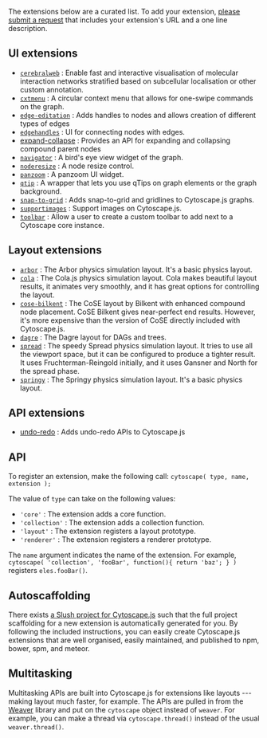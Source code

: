 The extensions below are a curated list.  To add your extension, [please submit a request](https://github.com/cytoscape/cytoscape.js/issues/new?labels=documentation&title=List%20extension%20:%20%3Cyour%20extension%20name%3E&body=Please%20enter%20your%20Github%20URL%20and%20a%20one-line%20description) that includes your extension's URL and a one line description.


## UI extensions

 * [`cerebralweb`](https://github.com/silviafrias/cerebral-web) : Enable fast and interactive visualisation of molecular interaction networks stratified based on subcellular localisation or other custom annotation.
 * [`cxtmenu`](https://github.com/cytoscape/cytoscape.js-cxtmenu) : A circular context menu that allows for one-swipe commands on the graph.
 * [`edge-editation`](https://github.com/frankiex/cytoscape.js-edge-editation) : Adds handles to nodes and allows creation of different types of edges
 * [`edgehandles`](https://github.com/cytoscape/cytoscape.js-edgehandles) : UI for connecting nodes with edges.
 * [expand-collapse](https://github.com/iVis-at-Bilkent/cytoscape.js-expand-collapse) : Provides an API for expanding and collapsing compound parent nodes
 * [`navigator`](https://github.com/cytoscape/cytoscape.js-navigator) : A bird's eye view widget of the graph.
 * [`noderesize`](https://github.com/curupaco/cytoscape.js-noderesize) : A node resize control.
 * [`panzoom`](https://github.com/cytoscape/cytoscape.js-panzoom) : A panzoom UI widget.
 * [`qtip`](https://github.com/cytoscape/cytoscape.js-qtip) : A wrapper that lets you use qTips on graph elements or the graph background.
 * [`snap-to-grid`](https://github.com/guimeira/cytoscape-snap-to-grid) : Adds snap-to-grid and gridlines to Cytoscape.js graphs.
 * [`supportimages`](https://github.com/jhonatandarosa/cytoscape.js-supportimages) : Support images on Cytoscape.js.
 * [`toolbar`](https://github.com/bdparrish/cytoscape.js-toolbar) : Allow a user to create a custom toolbar to add next to a Cytoscape core instance.


## Layout extensions

 * [`arbor`](https://github.com/cytoscape/cytoscape.js-arbor) : The Arbor physics simulation layout.  It's a basic physics layout.
 * [`cola`](https://github.com/cytoscape/cytoscape.js-cola) : The Cola.js physics simulation layout.  Cola makes beautiful layout results, it animates very smoothly, and it has great options for controlling the layout.
 * [`cose-bilkent`](https://github.com/cytoscape/cytoscape.js-cose-bilkent) : The CoSE layout by Bilkent with enhanced compound node placement.  CoSE Bilkent gives near-perfect end results.  However, it's more expensive than the version of CoSE directly included with Cytoscape.js.
 * [`dagre`](https://github.com/cytoscape/cytoscape.js-dagre) : The Dagre layout for DAGs and trees.
 * [`spread`](https://github.com/cytoscape/cytoscape.js-spread) : The speedy Spread physics simulation layout.  It tries to use all the viewport space, but it can be configured to produce a tighter result.  It uses Fruchterman-Reingold initially, and it uses Gansner and North for the spread phase.
 * [`springy`](https://github.com/cytoscape/cytoscape.js-springy) : The Springy physics simulation layout.  It's a basic physics layout.


## API extensions

 * [undo-redo](https://github.com/iVis-at-Bilkent/cytoscape.js-undo-redo) : Adds undo-redo APIs to Cytoscape.js


## API

To register an extension, make the following call: `cytoscape( type, name, extension );`

The value of `type` can take on the following values:

 * `'core'` : The extension adds a core function.
 * `'collection'` : The extension adds a collection function.
 * `'layout'` : The extension registers a layout prototype.
 * `'renderer'` : The extension registers a renderer prototype.

The `name` argument indicates the name of the extension.  For example, `cytoscape( 'collection', 'fooBar', function(){ return 'baz'; } )` registers `eles.fooBar()`.



## Autoscaffolding

There exists [a Slush project for Cytoscape.js](https://github.com/cytoscape/slush-cytoscape-extension) such that the full project scaffolding for a new extension is automatically generated for you.  By following the included instructions, you can easily create Cytoscape.js extensions that are well organised, easily maintained, and published to npm, bower, spm, and meteor.



## Multitasking

Multitasking APIs are built into Cytoscape.js for extensions like layouts --- making layout much faster, for example.  The APIs are pulled in from the [Weaver](http://weaver.js.org) library and put on the `cytoscape` object instead of `weaver`.  For example, you can make a thread via `cytoscape.thread()` instead of the usual `weaver.thread()`.
